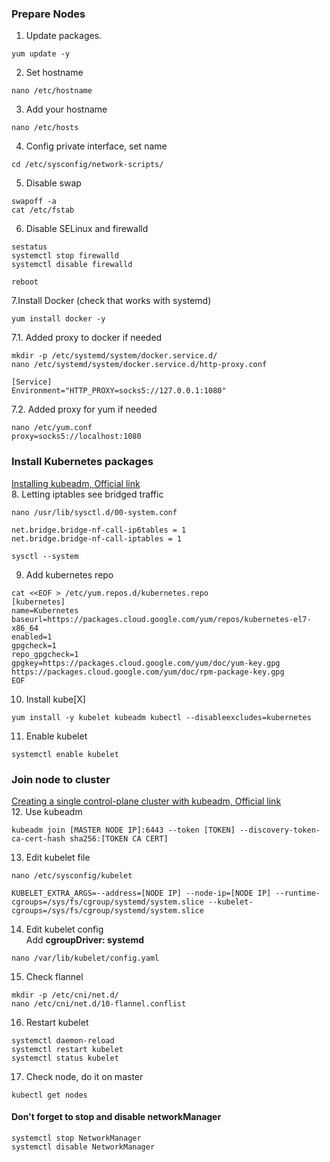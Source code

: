 ### Prepare Nodes
1. Update packages.  
```
yum update -y
```  
2. Set hostname  
```
nano /etc/hostname
```  
3. Add your hostname  
```
nano /etc/hosts
```  
4. Config private interface, set name  
```
cd /etc/sysconfig/network-scripts/
```  
5. Disable swap
```
swapoff -a
cat /etc/fstab
```  
6. Disable SELinux and firewalld  
```
sestatus
systemctl stop firewalld
systemctl disable firewalld
```
```
reboot
```
7.Install Docker (check that works with systemd)  
```
yum install docker -y
```
7.1. Added proxy to docker if needed  
```
mkdir -p /etc/systemd/system/docker.service.d/
nano /etc/systemd/system/docker.service.d/http-proxy.conf
```  
```
[Service]
Environment="HTTP_PROXY=socks5://127.0.0.1:1080"
```  
7.2. Added proxy for yum if needed 
    
```
nano /etc/yum.conf
proxy=socks5://localhost:1080
```  
### Install Kubernetes packages
[Installing kubeadm, Official link](https://kubernetes.io/docs/setup/independent/install-kubeadm/)  
8. Letting iptables see bridged traffic
```
nano /usr/lib/sysctl.d/00-system.conf
```
```
net.bridge.bridge-nf-call-ip6tables = 1
net.bridge.bridge-nf-call-iptables = 1
```
```
sysctl --system
```
9.  Add kubernetes repo
```
cat <<EOF > /etc/yum.repos.d/kubernetes.repo
[kubernetes]
name=Kubernetes
baseurl=https://packages.cloud.google.com/yum/repos/kubernetes-el7-x86_64
enabled=1
gpgcheck=1
repo_gpgcheck=1
gpgkey=https://packages.cloud.google.com/yum/doc/yum-key.gpg https://packages.cloud.google.com/yum/doc/rpm-package-key.gpg
EOF
```
10. Install kube[X]
```
yum install -y kubelet kubeadm kubectl --disableexcludes=kubernetes
```
11. Enable kubelet
```
systemctl enable kubelet
```
### Join node to cluster
[Creating a single control-plane cluster with kubeadm, Official link](https://kubernetes.io/docs/setup/production-environment/tools/kubeadm/create-cluster-kubeadm/)  
12. Use kubeadm
```
kubeadm join [MASTER NODE IP]:6443 --token [TOKEN] --discovery-token-ca-cert-hash sha256:[TOKEN CA CERT]
```
13. Edit kubelet file
```
nano /etc/sysconfig/kubelet
```
```
KUBELET_EXTRA_ARGS=--address=[NODE IP] --node-ip=[NODE IP] --runtime-cgroups=/sys/fs/cgroup/systemd/system.slice --kubelet-cgroups=/sys/fs/cgroup/systemd/system.slice
```
14. Edit kubelet config  
Add **cgroupDriver: systemd**
```
nano /var/lib/kubelet/config.yaml
```
15. Check flannel
```
mkdir -p /etc/cni/net.d/
nano /etc/cni/net.d/10-flannel.conflist
```
16. Restart kubelet
```
systemctl daemon-reload
systemctl restart kubelet
systemctl status kubelet
```
17. Check node, do it on master
```
kubectl get nodes
```

#### Don't forget to stop and disable networkManager
```
systemctl stop NetworkManager
systemctl disable NetworkManager
```
